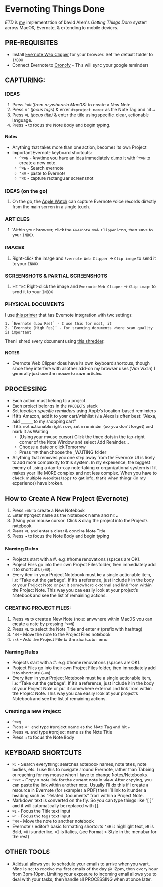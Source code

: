 # Evernoting Things Done

_ETD_ is [my](https://github.com/patrickclery) implementation of David Allen's _Getting Things Done_ system  across MacOS, Evernote, & extending to mobile devices.

## PRE-REQUISITES

- Install [Evernote Web Clipper](https://evernote.com/features/webclipper) for your browser. Set the default folder to `INBOX`
- Connect Evernote to [Cronofy](https://www.cronofy.com/) - This will sync your google reminders 

## CAPTURING:

### IDEAS

1. Press `^⌘N` _(from anywhere in MacOS)_ to create a New Note
2. Press `⌘’` _(focus tags)_ & enter `#<project name>` as the Note Tag and hit `↵`
3. Press `⌘L` _(focus title)_ & enter the title using specific, clear, actionable language.
4. Press `⇥` to focus the Note Body and begin typing.

#### Notes

* Anything that takes more than one action, becomes its own Project
* Important Evernote keyboard shortcuts:
    * `^⌥⌘N` - Anytime you have an idea immediately dump it with `^⌥⌘N` to create a new note.
    * `^⌘E` - Search evernote
    * `^⌘V` - paste to Evernote
    * `^⌘C` - capture rectangular screenshot

### IDEAS (on the go)

1. On the go, the [Apple Watch](https://www.apple.com/ca/shop/buy-watch/apple-watch) can capture Evernote voice records directly from the main screen in a single touch. 

### ARTICLES

1.  Within your browser, click the `Evernote Web Clipper` icon, then save to your `INBOX`.

### IMAGES

1.  Right-click the image and `Evernote Web Clipper` → `Clip image` to send it to your `INBOX`

### SCREENSHOTS & PARTIAL SCREENSHOTS

1.  Hit `^⌘C` Right-click the image and `Evernote Web Clipper` → `Clip image` to send it to your `INBOX`

### PHYSICAL DOCUMENTS

I use [this printer](https://www.amazon.ca/dp/B07C5DQ6NQ/) that has Evernote integration with two settings:

    1. `Evernote (Low Res)` - I use this for most, it  
    2. `Evernote (High Res)` - For scanning documents where scan quality is important
 
Then I shred every document using [this shredder](https://www.amazon.ca/gp/product/B00HFJWKWK/).

#### NOTES
 
- Evernote Web Clipper does have its own keyboard shortcuts, though since they interfere with another add-on my browser uses (_Vim Vixen_) I generally just use the mouse to save articles.

## PROCESSING

- Each action must belong to a project.
- Each project belongs in the `PROJECTS` stack.
- Set _location-specific reminders_ using Apple’s location-based reminders
- if it’s Amazon, add it to your cart/wishlist (via Alexa is often best: “Alexa, add ______ to my shopping cart"
- If it’s not actionable right now, set a reminder (so you don't forget) and mark it as Waiting
    - (Using your mouse cursor) Click the three dots in the top-right corner of the Note Window and select Add Reminder…
    - Choose a date or click Tomorrow
    - Press `^⌘M` then choose the _WAITING folder
- Anything that removes you one step away from the Evernote UI is likely to add more complexity to this system. In my experience, the biggest enemy of using a day-to-day note-taking or organizational system is if it makes your life MORE complex and not less complex. When you have to check multiple websites/apps to get info, that’s when things (in my experience) have broken.

## How to Create A New Project (Evernote)

1. Press `⇧⌘N` to create a New Notebook
2. Enter #project name as the Notebook Name and hit `↵`
3. (Using your mouse cursor) Click & drag the project into the Projects notebook
4. Press `⌘L` and enter a clear & concise Note Title
5. Press `⇥` to focus the Note Body and begin typing

### Naming Rules

* Projects start with a #. e.g: #home renovations (spaces are OK).
* Project Files go into their own Project Files folder, then immediately add it to shortcuts (`⇧⌘8`).
* Every item in your Project Notebook must be a single actionable item, i.e: “Take out the garbage". If it’s a reference, just include it in the body of your Project Note or put it somewhere external and link from within the Project Note. This way you can easily look at your project’s Notebook and see the list of remaining actions.

### CREATING PROJECT FILES:

1. Press `⌘N` to create a New Note (note: anywhere within MacOS you can create a note by pressing `^⌥⌘N`)
2. Press `⌘L` to select the Note Title and enter #<Project Name> (prefix with hashtag)
3. `^⌘M` - Move the note to the Project Files notebook
4. `⇧⌘8` - Add the Project File to the shortcuts menu

### Naming Rules

* Projects start with a #. e.g: #home renovations (spaces are OK).
* Project Files go into their own Project Files folder, then immediately add it to shortcuts (`⇧⌘8`).
* Every item in your Project Notebook must be a single actionable item, i.e: “Take out the garbage". If it’s a reference, just include it in the body of your Project Note or put it somewhere external and link from within the Project Note. This way you can easily look at your project’s Notebook and see the list of remaining actions.

### Creating a new Project:

* `^⌥⌘N`
* Press `⌘’ `and type #project name as the Note Tag and hit `↵`
* Press `⌘L` and type #project name as the Note Title
* Press `⇥` to focus the Note Body

## KEYBOARD SHORTCUTS

* `⌘J` - Search everything: searches notebook names, note titles, note bodies, etc. I use this to navigate around Evernote, rather than Tabbing or reaching for my mouse when I have to change Notes/Notebooks.
* `^⌥⌘C` - Copy a note link for the current note in view. After copying, you can paste the link within another note. Usually I’ll do this if I create a resource in Evernote (for examples a PDF) then I’ll link to it under a heading such as “Related Documents” from within a Project Note.
* Markdown text is converted on the fly. So you can type things like “[ ]” and it will automatically be replaced with []. 
* `⌘L` - Focus the Title text input
* `⌘’` - Focus the tags text input
* `^⌘M` - Move the note to another notebook
* Evernote's editor’s basic formatting shortcuts `^⌘H` is highlight text, `⌘B` is Bold, `⌘U` is underline, `⌘I` is Italics, (see Format > Style in the menubar for the rest)

## OTHER TOOLS

- [Adiós.ai](https://adios.ai/) allows you to schedule your emails to arrive when you want. Mine is set to receive my first emails of the day @ 12pm, then every hour from 3pm-10pm. Limiting your exposure to incoming email allows you to deal with your tasks, then handle all PROCESSING when at once later.
